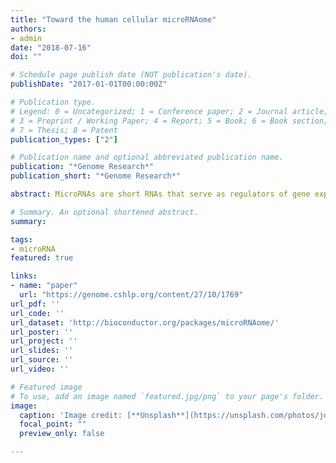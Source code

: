 ```yaml
---
title: "Toward the human cellular microRNAome"
authors:
- admin
date: "2018-07-16"
doi: ""

# Schedule page publish date (NOT publication's date).
publishDate: "2017-01-01T00:00:00Z"

# Publication type.
# Legend: 0 = Uncategorized; 1 = Conference paper; 2 = Journal article;
# 3 = Preprint / Working Paper; 4 = Report; 5 = Book; 6 = Book section;
# 7 = Thesis; 8 = Patent
publication_types: ["2"]

# Publication name and optional abbreviated publication name.
publication: "*Genome Research*"
publication_short: "*Genome Research*"

abstract: MicroRNAs are short RNAs that serve as regulators of gene expression and are essential components of normal development as well as modulators of disease. MicroRNAs generally act cell-autonomously, and thus their localization to specific cell types is needed to guide our understanding of microRNA activity. Current tissue-level data have caused considerable confusion, and comprehensive cell-level data do not yet exist. Here, we establish the landscape of human cell-specific microRNA expression. This project evaluated 8 billion small RNA-seq reads from 46 primary cell types, 42 cancer or immortalized cell lines, and 26 tissues. It identified both specific and ubiquitous patterns of expression that strongly correlate with adjacent superenhancer activity. Analysis of unaligned RNA reads uncovered 207 unknown minor strand (passenger) microRNAs of known microRNA loci and 495 novel putative microRNA loci. Although cancer cell lines generally recapitulated the expression patterns of matched primary cells, their isomiR sequence families exhibited increased disorder, suggesting DROSHA- and DICER1-dependent microRNA processing variability. Cell-specific patterns of microRNA expression were used to de-convolute variable cellular composition of colon and adipose tissue samples, highlighting one use of these cell-specific microRNA expression data. Characterization of cellular microRNA expression across a wide variety of cell types provides a new understanding of this critical regulatory RNA species.

# Summary. An optional shortened abstract.
summary: 

tags:
- microRNA
featured: true

links:
- name: "paper"
  url: "https://genome.cshlp.org/content/27/10/1769"
url_pdf: ''
url_code: ''
url_dataset: 'http://bioconductor.org/packages/microRNAome/'
url_poster: ''
url_project: ''
url_slides: ''
url_source: ''
url_video: ''

# Featured image
# To use, add an image named `featured.jpg/png` to your page's folder. 
image:
  caption: 'Image credit: [**Unsplash**](https://unsplash.com/photos/jdD8gXaTZsc)'
  focal_point: ""
  preview_only: false

---
```




